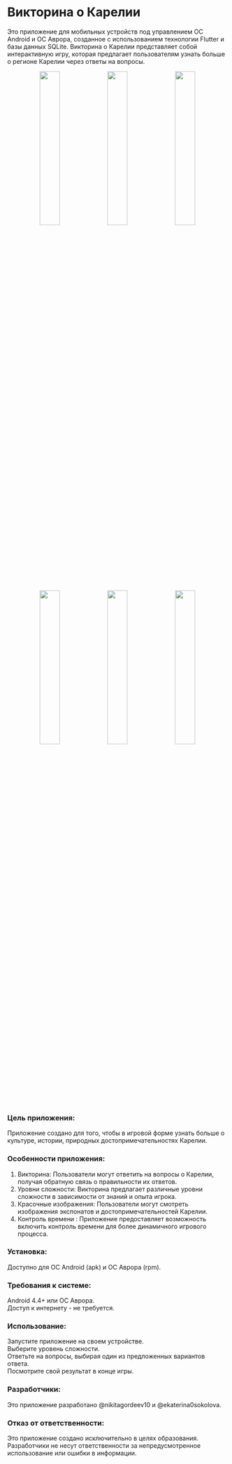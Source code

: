# Викторина о Карелии

Это приложение для мобильных устройств под управлением ОС Android и ОС Аврора, созданное с использованием технологии Flutter и базы данных SQLite. Викторина о Карелии представляет собой интерактивную игру, которая предлагает пользователям узнать больше о регионе Карелии через ответы на вопросы.

<p align="center">
  <img src="https://github.com/nikitagordeev10/aurora_know_karelia/assets/91273732/be032546-f395-4f51-b729-ff22793c8142" width="30%">
  <img src="https://github.com/nikitagordeev10/aurora_know_karelia/assets/91273732/db8b634f-566d-4018-9ffe-a70b903b7b0d" width="30%">
  <img src="https://github.com/nikitagordeev10/aurora_know_karelia/assets/91273732/032b07e2-92f0-46bb-9f7c-355f96552e78" width="30%">
</p>
<p align="center">
  <img src="https://github.com/nikitagordeev10/aurora_know_karelia/assets/91273732/f33574b9-2882-4191-8654-117e711854a0" width="30%">
  <img src="https://github.com/nikitagordeev10/aurora_know_karelia/assets/91273732/ebf74128-fe27-41b9-b802-dc7aeec2e1c4" width="30%">
  <img src="https://github.com/nikitagordeev10/aurora_know_karelia/assets/91273732/1e381838-5750-401c-ae0d-57031562cd79" width="30%">
</p>

### Цель приложения:
Приложение создано для того, чтобы в игровой форме узнать больше о культуре, истории, природных достопримечательностях Карелии.

### Особенности приложения:
1. Викторина: Пользователи могут ответить на вопросы о Карелии, получая обратную связь о правильности их ответов.
2. Уровни сложности: Викторина предлагает различные уровни сложности в зависимости от знаний и опыта игрока.
3. Красочные изображения: Пользователи могут смотреть изображения экспонатов и достопримечательностей Карелии.
4. Контроль времени : Приложение предоставляет возможность включить контроль времени для более динамичного игрового процесса.

### Установка:
Доступно для ОС Android (apk) и ОС Аврора (rpm).

###  Требования к системе:
Android 4.4+ или ОС Аврора.\
Доступ к интернету - не требуется.

### Использование:
Запустите приложение на своем устройстве.\
Выберите уровень сложности.\
Ответьте на вопросы, выбирая один из предложенных вариантов ответа.\
Посмотрите свой результат в конце игры.

### Разработчики:
Это приложение разработано @nikitagordeev10 и @ekaterina0sokolova.

### Отказ от ответственности:
Это приложение создано исключительно в целях образования. Разработчики не несут ответственности за непредусмотренное использование или ошибки в информации.
